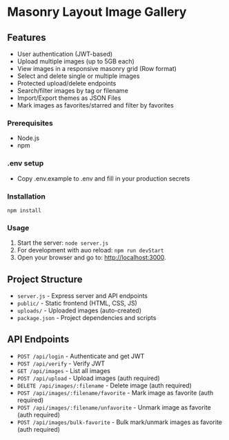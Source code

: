 # Masonry Layout Image Gallery
## Features

- User authentication (JWT-based)
- Upload multiple images (up to 5GB each)
- View images in a responsive masonry grid (Row format)
- Select and delete single or multiple images
- Protected upload/delete endpoints
- Search/filter images by tag or filename
- Import/Export themes as JSON Files
- Mark images as favorites/starred and filter by favorites

### Prerequisites

- Node.js
- npm

### .env setup

- Copy .env.example to .env and fill in your production secrets

### Installation
`npm install`

### Usage
1. Start the server: `node server.js`
2. For development with auo reload: `npm run devStart`
2. Open your browser and go to: [http://localhost:3000](http://localhost:3000).

## Project Structure

- `server.js` - Express server and API endpoints
- `public/` - Static frontend (HTML, CSS, JS)
- `uploads/` - Uploaded images (auto-created)
- `package.json` - Project dependencies and scripts

## API Endpoints

- `POST /api/login` - Authenticate and get JWT
- `POST /api/verify` - Verify JWT
- `GET /api/images` - List all images
- `POST /api/upload` - Upload images (auth required)
- `DELETE /api/images/:filename` - Delete image (auth required)
- `POST /api/images/:filename/favorite` - Mark image as favorite (auth required)
- `POST /api/images/:filename/unfavorite` - Unmark image as favorite (auth required)
- `POST /api/images/bulk-favorite` - Bulk mark/unmark images as favorite (auth required)